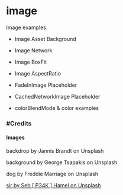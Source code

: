 # image

Image examples.

* Image Asset Background

* Image Network

* Image BoxFit

* Image AspectRatio

* FadeInImage Placeholder

* CachedNetworkImage Placeholder

* colorBlendMode & color examples

### #Credits

#### Images

backdrop by Jannis Brandt on Unsplash

background by George Tsapakis on Unsplash

dog by Freddie Marriage on Unsplash

[sir by Seb [ P34K ] Hamel on Unsplash](https://unsplash.com/photos/FlJbi-4DuFc)
